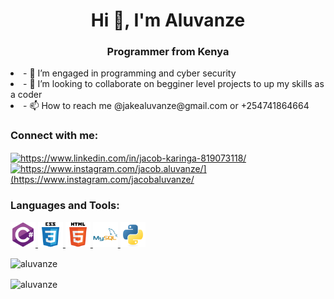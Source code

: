 



<h1 align="center">Hi 👋, I'm Aluvanze</h1>
<h3 align="center">Programmer from Kenya</h3>
<li>- 👀 I’m engaged  in  programming and cyber security</li>
<li>- 💞️ I’m looking to collaborate on begginer level projects to up my skills as a coder</li>
<li>- 📫 How to reach me  @jakealuvanze@gmail.com or +254741864664</li>

<h3 align="left">Connect with me:</h3>
<p align="left">
<a href="https://linkedin.com/in/https://www.linkedin.com/in/jacob-karinga-819073118/" target="blank"><img align="center" src="https://raw.githubusercontent.com/rahuldkjain/github-profile-readme-generator/master/src/images/icons/Social/linked-in-alt.svg" alt="https://www.linkedin.com/in/jacob-karinga-819073118/" height="30" width="40" /></a>
<a href="https://instagram.com/https://www.instagram.com/jacob.aluvanze/" target="blank"><img align="center" src="https://raw.githubusercontent.com/rahuldkjain/github-profile-readme-generator/master/src/images/icons/Social/instagram.svg" alt="https://www.instagram.com/jacob.aluvanze/](https://www.instagram.com/jacobaluvanze/" height="30" width="40" /></a>
</p>

<h3 align="left">Languages and Tools:</h3>
<p align="left"> <a href="https://www.w3schools.com/cs/" target="_blank" rel="noreferrer"> <img src="https://raw.githubusercontent.com/devicons/devicon/master/icons/csharp/csharp-original.svg" alt="csharp" width="40" height="40"/> </a> <a href="https://www.w3schools.com/css/" target="_blank" rel="noreferrer"> <img src="https://raw.githubusercontent.com/devicons/devicon/master/icons/css3/css3-original-wordmark.svg" alt="css3" width="40" height="40"/> </a> <a href="https://www.w3.org/html/" target="_blank" rel="noreferrer"> <img src="https://raw.githubusercontent.com/devicons/devicon/master/icons/html5/html5-original-wordmark.svg" alt="html5" width="40" height="40"/> </a> <a href="https://www.mysql.com/" target="_blank" rel="noreferrer"> <img src="https://raw.githubusercontent.com/devicons/devicon/master/icons/mysql/mysql-original-wordmark.svg" alt="mysql" width="40" height="40"/> </a> <a href="https://www.python.org" target="_blank" rel="noreferrer"> <img src="https://raw.githubusercontent.com/devicons/devicon/master/icons/python/python-original.svg" alt="python" width="40" height="40"/> </a> </p>

<p><img align="center" src="https://github-readme-stats.vercel.app/api/top-langs?username=aluvanze&show_icons=true&locale=en&layout=compact" alt="aluvanze" /></p>

<p><img align="center" src="https://github-readme-streak-stats.herokuapp.com/?user=aluvanze&" alt="aluvanze" /></p>



<!---
aluvanze/aluvanze is a ✨ special ✨ repository because its `README.md` (this file) appears on your GitHub profile.
You can click the Preview link to take a look at your changes.
--->
